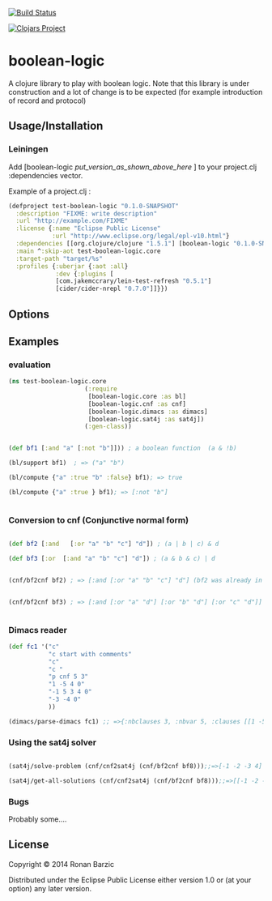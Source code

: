 [![Build Status](https://travis-ci.org/rbarzic/boolean-logic.svg?branch=master)](https://travis-ci.org/rbarzic/boolean-logic)

[![Clojars Project](http://clojars.org/boolean-logic/latest-version.svg)](http://clojars.org/boolean-logic)

# boolean-logic


A clojure library to play with boolean logic.
Note that this library is under construction and a lot of change is to be expected (for example introduction of record and protocol)

## Usage/Installation


### Leiningen

Add [boolean-logic _put_version_as_shown_above_here_ ] to your project.clj :dependencies vector.

Example of a project.clj :

```clojure
(defproject test-boolean-logic "0.1.0-SNAPSHOT"
  :description "FIXME: write description"
  :url "http://example.com/FIXME"
  :license {:name "Eclipse Public License"
            :url "http://www.eclipse.org/legal/epl-v10.html"}
  :dependencies [[org.clojure/clojure "1.5.1"] [boolean-logic "0.1.0-SNAPSHOT"]]
  :main ^:skip-aot test-boolean-logic.core
  :target-path "target/%s"
  :profiles {:uberjar {:aot :all}
             :dev {:plugins [
             [com.jakemccrary/lein-test-refresh "0.5.1"]
             [cider/cider-nrepl "0.7.0"]]}})
```
## Options


## Examples


### evaluation

```clojure
(ns test-boolean-logic.core
                     (:require
                      [boolean-logic.core :as bl]
                      [boolean-logic.cnf :as cnf]
                      [boolean-logic.dimacs :as dimacs]
                      [boolean-logic.sat4j :as sat4j])
                     (:gen-class))


(def bf1 [:and "a" [:not "b"]])) ; a boolean function  (a & !b)

(bl/support bf1)  ; => ("a" "b")

(bl/compute {"a" :true "b" :false} bf1); => true

(bl/compute {"a" :true } bf1); => [:not "b"]



```

### Conversion to cnf (Conjunctive normal form)

```clojure

(def bf2 [:and   [:or "a" "b" "c"] "d"]) ; (a | b | c) & d

(def bf3 [:or  [:and "a" "b" "c"] "d"]) ; (a & b & c) | d


(cnf/bf2cnf bf2) ; => [:and [:or "a" "b" "c"] "d"] (bf2 was already in cnf format)


(cnf/bf2cnf bf3) ; => [:and [:or "a" "d"] [:or "b" "d"] [:or "c" "d"]]



```


### Dimacs reader


```clojure
(def fc1 '("c"
           "c start with comments"
           "c"
           "c "
           "p cnf 5 3"
           "1 -5 4 0"
           "-1 5 3 4 0"
           "-3 -4 0"
           ))

(dimacs/parse-dimacs fc1) ;; =>{:nbclauses 3, :nbvar 5, :clauses [[1 -5 4] [-1 5 3 4] [-3 -4]]}


```



### Using the sat4j solver

```clojure

(sat4j/solve-problem (cnf/cnf2sat4j (cnf/bf2cnf bf8)));;=>[-1 -2 -3 4]

(sat4j/get-all-solutions (cnf/cnf2sat4j (cnf/bf2cnf bf8)));;=>[[-1 -2 -3 4] [-1 2 -3 4] [-1 -2 3 4] [-1 2 3 4] [1 2 3 -4] [1 2 -3 4] [1 -2 -3 4] [1 -2 3 4] [1 2 3 4]]


```



### Bugs

Probably some....


## License

Copyright © 2014 Ronan Barzic

Distributed under the Eclipse Public License either version 1.0 or (at
your option) any later version.
